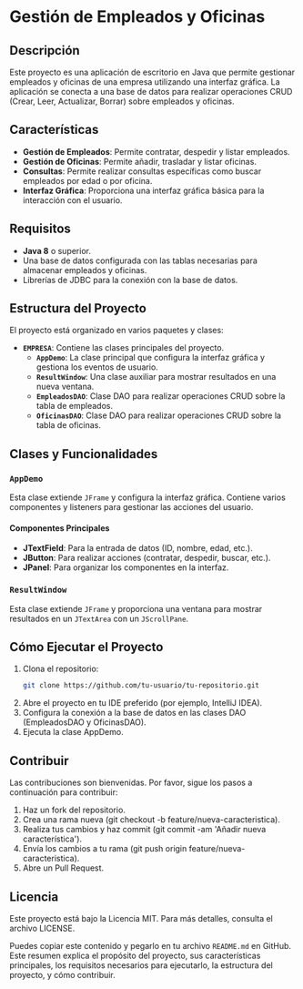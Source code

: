 # Gestión de Empleados y Oficinas

## Descripción

Este proyecto es una aplicación de escritorio en Java que permite gestionar empleados y oficinas de una empresa utilizando una interfaz gráfica. La aplicación se conecta a una base de datos para realizar operaciones CRUD (Crear, Leer, Actualizar, Borrar) sobre empleados y oficinas.

## Características

- **Gestión de Empleados**: Permite contratar, despedir y listar empleados.
- **Gestión de Oficinas**: Permite añadir, trasladar y listar oficinas.
- **Consultas**: Permite realizar consultas específicas como buscar empleados por edad o por oficina.
- **Interfaz Gráfica**: Proporciona una interfaz gráfica básica para la interacción con el usuario.

## Requisitos

- **Java 8** o superior.
- Una base de datos configurada con las tablas necesarias para almacenar empleados y oficinas.
- Librerías de JDBC para la conexión con la base de datos.

## Estructura del Proyecto

El proyecto está organizado en varios paquetes y clases:

- **`EMPRESA`**: Contiene las clases principales del proyecto.
  - **`AppDemo`**: La clase principal que configura la interfaz gráfica y gestiona los eventos de usuario.
  - **`ResultWindow`**: Una clase auxiliar para mostrar resultados en una nueva ventana.
  - **`EmpleadosDAO`**: Clase DAO para realizar operaciones CRUD sobre la tabla de empleados.
  - **`OficinasDAO`**: Clase DAO para realizar operaciones CRUD sobre la tabla de oficinas.

## Clases y Funcionalidades

### `AppDemo`

Esta clase extiende `JFrame` y configura la interfaz gráfica. Contiene varios componentes y listeners para gestionar las acciones del usuario.

#### Componentes Principales

- **JTextField**: Para la entrada de datos (ID, nombre, edad, etc.).
- **JButton**: Para realizar acciones (contratar, despedir, buscar, etc.).
- **JPanel**: Para organizar los componentes en la interfaz.

### `ResultWindow`

Esta clase extiende `JFrame` y proporciona una ventana para mostrar resultados en un `JTextArea` con un `JScrollPane`.

## Cómo Ejecutar el Proyecto

1. Clona el repositorio:
   ```sh
   git clone https://github.com/tu-usuario/tu-repositorio.git
2. Abre el proyecto en tu IDE preferido (por ejemplo, IntelliJ IDEA).
3. Configura la conexión a la base de datos en las clases DAO (EmpleadosDAO y OficinasDAO).
4. Ejecuta la clase AppDemo.
## Contribuir
Las contribuciones son bienvenidas. Por favor, sigue los pasos a continuación para contribuir:

1. Haz un fork del repositorio.
2. Crea una rama nueva (git checkout -b feature/nueva-caracteristica).
3. Realiza tus cambios y haz commit (git commit -am 'Añadir nueva característica').
4. Envía los cambios a tu rama (git push origin feature/nueva-caracteristica).
5. Abre un Pull Request.
## Licencia
Este proyecto está bajo la Licencia MIT. Para más detalles, consulta el archivo LICENSE.

Puedes copiar este contenido y pegarlo en tu archivo `README.md` en GitHub. Este resumen explica el propósito del proyecto, sus características principales, los requisitos necesarios para ejecutarlo, la estructura del proyecto, y cómo contribuir.
